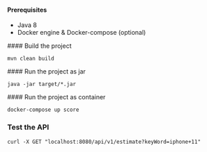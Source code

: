 
#### Prerequisites
* Java 8
* Docker engine & Docker-compose (optional)


#### Build the project
```
mvn clean build
```

#### Run the project as jar
```
java -jar target/*.jar
```

#### Run the project as container
```
docker-compose up score
```

### Test the API
```
curl -X GET "localhost:8080/api/v1/estimate?keyWord=iphone+11"
```